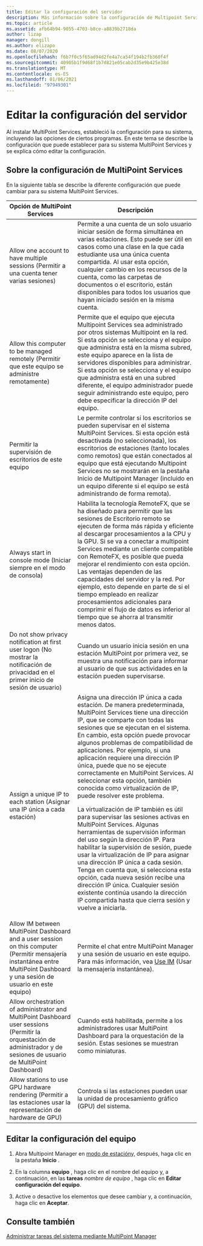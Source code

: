 ```yaml
---
title: Editar la configuración del servidor
description: Más información sobre la configuración de Multipoint Services
ms.topic: article
ms.assetid: afb64b94-9055-4703-b8ce-a8839b2718da
author: lizap
manager: dongill
ms.author: elizapo
ms.date: 08/07/2020
ms.openlocfilehash: f6b7f0c5f65ad94d2fe4a7ca54f194b2fb360f4f
ms.sourcegitcommit: 40905b1f9d68f1b7d821e05cab2d35e9b425e38d
ms.translationtype: MT
ms.contentlocale: es-ES
ms.lasthandoff: 01/06/2021
ms.locfileid: "97949301"
---
```

# <a name="edit-server-settings"></a>Editar la configuración del servidor
Al instalar MultiPoint Services, estableció la configuración para su sistema, incluyendo las opciones de ciertos programas. En este tema se describe la configuración que puede establecer para su sistema MultiPoint Services y se explica cómo editar la configuración.

## <a name="about-multipoint-services-settings"></a>Sobre la configuración de MultiPoint Services
En la siguiente tabla se describe la diferente configuración que puede cambiar para su sistema MultiPoint Services.

|Opción de MultiPoint Services|Descripción|
|-----------------------------------------------------------------------------------------|---------------|
|Allow one account to have multiple sessions (Permitir a una cuenta tener varias sesiones)|Permite a una cuenta de un solo usuario iniciar sesión de forma simultánea en varias estaciones. Esto puede ser útil en casos como una clase en la que cada estudiante usa una única cuenta compartida. Al usar esta opción, cualquier cambio en los recursos de la cuenta, como las carpetas de documentos o el escritorio, están disponibles para todos los usuarios que hayan iniciado sesión en la misma cuenta.|
|Allow this computer to be managed remotely (Permitir que este equipo se administre remotamente)|Permite que el equipo que ejecuta Multipoint Services sea administrado por otros sistemas Multipoint en la red. Si esta opción se selecciona y el equipo que administra está en la misma subred, este equipo aparece en la lista de servidores disponibles para administrar. Si esta opción se selecciona y el equipo que administra está en una subred diferente, el equipo administrador puede seguir administrando este equipo, pero debe especificar la dirección IP del equipo.|
|Permitir la supervisión de escritorios de este equipo|Le permite controlar si los escritorios se pueden supervisar en el sistema MultiPoint Services. Si esta opción está desactivada (no seleccionada), los escritorios de estaciones (tanto locales como remotos) que están conectados al equipo que está ejecutando Multipoint Services no se mostrarán en la pestaña Inicio de Multipoint Manager (incluido en un equipo diferente si el equipo se está administrando de forma remota).|
|Always start in console mode (Iniciar siempre en el modo de consola)|Habilita la tecnología RemoteFX, que se ha diseñado para permitir que las sesiones de Escritorio remoto se ejecuten de forma más rápida y eficiente al descargar procesamientos a la CPU y la GPU. Si se va a conectar a multipoint Services mediante un cliente compatible con RemoteFX, es posible que pueda mejorar el rendimiento con esta opción. Las ventajas dependen de las capacidades del servidor y la red. Por ejemplo, esto depende en parte de si el tiempo empleado en realizar procesamientos adicionales para comprimir el flujo de datos es inferior al tiempo que se ahorra al transmitir menos datos.|
|Do not show privacy notification at first user logon (No mostrar la notificación de privacidad en el primer inicio de sesión de usuario)|Cuando un usuario inicia sesión en una estación MultiPoint por primera vez, se muestra una notificación para informar al usuario de que sus actividades en la estación pueden supervisarse.|
|Assign a unique IP to each station (Asignar una IP única a cada estación)|Asigna una dirección IP única a cada estación. De manera predeterminada, MultiPoint Services tiene una dirección IP, que se comparte con todas las sesiones que se ejecutan en el sistema. En cambio, esta opción puede provocar algunos problemas de compatibilidad de aplicaciones. Por ejemplo, si una aplicación requiere una dirección IP única, puede que no se ejecute correctamente en MultiPoint Services. Al seleccionar esta opción, también conocida como virtualización de IP, puede resolver este problema.<p>La virtualización de IP también es útil para supervisar las sesiones activas en MultiPoint Services. Algunas herramientas de supervisión informan del uso según la dirección IP. Para habilitar la supervisión de sesión, puede usar la virtualización de IP para asignar una dirección IP única a cada sesión. Tenga en cuenta que, si selecciona esta opción, cada nueva sesión recibe una dirección IP única. Cualquier sesión existente continúa usando la dirección IP compartida hasta que cierra sesión y vuelve a iniciarla.|
|Allow IM between MultiPoint Dashboard and a user session on this computer (Permitir mensajería instantánea entre MultiPoint Dashboard y una sesión de usuario en este equipo)|Permite el chat entre MultiPoint Manager y una sesión de usuario en este equipo. Para más información, vea [Use IM](Use-IM.md) (Usar la mensajería instantánea).|
|Allow orchestration of administrator and MultiPoint Dashboard user sessions (Permitir la orquestación de administrador y de sesiones de usuario de MultiPoint Dashboard)|Cuando está habilitada, permite a los administradores usar MultiPoint Dashboard para la orquestación de la sesión. Estas sesiones se muestran como miniaturas.|
|Allow stations to use GPU hardware rendering (Permitir a las estaciones usar la representación de hardware de GPU)|Controla si las estaciones pueden usar la unidad de procesamiento gráfico (GPU) del sistema.|

## <a name="editing-the-computer-settings"></a>Editar la configuración del equipo

1.  Abra Multipoint Manager en [modo de estación](Switch-Between-Modes.md)y, después, haga clic en la pestaña **Inicio** .

2.  En la columna **equipo** , haga clic en el nombre del equipo y, a continuación, en las **tareas** *nombre de equipo* , haga clic en **Editar configuración del equipo**.

3.  Active o desactive los elementos que desee cambiar y, a continuación, haga clic en **Aceptar**.

## <a name="see-also"></a>Consulte también
[Administrar tareas del sistema mediante MultiPoint Manager](Manage-System-Tasks-Using-MultiPoint-Manager.md)

